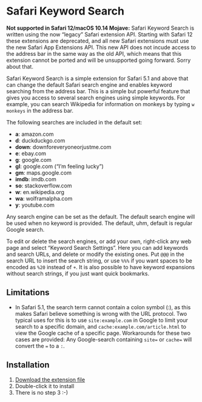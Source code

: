 Safari Keyword Search
=====================

**Not supported in Safari 12/macOS 10.14 Mojave:** Safari Keyword Search is written using the now “legacy” Safari extension API. Starting with Safari 12 these extensions are deprecated, and all new Safari extensions must use the new Safari App Extensions API. This new API does not incude access to the address bar in the same way as the old API, which means that this extension cannot be ported and will be unsupported going forward. Sorry about that.

Safari Keyword Search is a simple extension for Safari 5.1 and above that can change the default Safari search engine and enables keyword searching from the address bar. This is a simple but powerful feature that gives you access to several search engines using simple keywords. For example, you can search Wikipedia for information on monkeys by typing `w monkeys` in the address bar.

The following searches are included in the default set:

- **a**: amazon.com
- **d**: duckduckgo.com
- **down**: downforeveryoneorjustme.com
- **e**: ebay.com
- **g**: google.com
- **gl**: google.com (“I’m feeling lucky”)
- **gm**: maps.google.com
- **imdb**: imdb.com
- **so**: stackoverflow.com
- **w**: en.wikipedia.org
- **wa**: wolframalpha.com
- **y**: youtube.com

Any search engine can be set as the default. The default search engine will be used when no keyword is provided. The default, uhm, default is regular Google search.

To edit or delete the search engines, or add your own, right-click any web page and select “Keyword Search Settings”. Here you can add keywords and search URLs, and delete or modify the existing ones. Put `@@@` in the search URL to insert the search string, or use `%%%` if you want spaces to be encoded as `%20` instead of `+`. It is also possible to have keyword expansions without search strings, if you just want quick bookmarks.


Limitations
-----------

- In Safari 5.1, the search term cannot contain a colon symbol (:), as this makes Safari believe something is wrong with the URL protocol. Two typical uses for this is to use `site:example.com` in Google to limit your search to a specific domain, and `cache:example.com/article.html` to view the Google cache of a specific page. Workarounds for these two cases are provided: Any Google-search containing `site=` or `cache=` will convert the `=` to a `:`.

Installation
------------

1. [Download the extension file](http://safarikeywordsearch.aurlien.net/SafariKeywordSearch.safariextz)
2. Double-click it to install
3. There is no step 3 :-)
